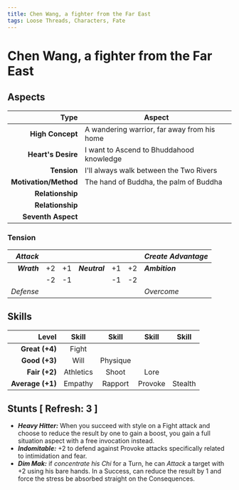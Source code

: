 ```yaml
---
title: Chen Wang, a fighter from the Far East
tags: Loose Threads, Characters, Fate
---
```


# Chen Wang, a fighter from the Far East

## Aspects

|              **Type** | **Aspect**                                                        |
|----------------------:|-------------------------------------------------------------------|
|      **High Concept** | A wandering warrior, far away from his home                       |
|    **Heart's Desire** | I want to Ascend to Bhuddahood knowledge                          |
|           **Tension** | I'll always walk between the Two Rivers                           |
| **Motivation/Method** | The hand of Buddha, the palm of Buddha                            |
|      **Relationship** |                                                                   |
|      **Relationship** |                                                                   |
|    **Seventh Aspect** |                                                                   |

### Tension

|    _Attack_ |    |    |               |    |    | _Create Advantage_ |
|------------:|:--:|:--:|:-------------:|:--:|:--:|:-------------------|
| ***Wrath*** | +2 | +1 | ***Neutral*** | +1 | +2 | ***Ambition***     |
|             | -2 | -1 |               | -1 | -2 |                    |
|   _Defense_ |    |    |               |    |    | _Overcome_         |

## Skills

|        **Level** | **Skill** | **Skill** | **Skill** | **Skill** |
|-----------------:|:---------:|:---------:|:---------:|:---------:|
|   **Great (+4)** | Fight     |           |           |           |
|    **Good (+3)** | Will      | Physique  |           |           |
|    **Fair (+2)** | Athletics | Shoot     | Lore      |           |
| **Average (+1)** | Empathy   | Rapport   | Provoke   | Stealth   |

## Stunts [ Refresh: 3 ]


+ _**Heavy Hitter:**_ When you succeed with style on a Fight attack and choose to reduce the result by one to gain a boost, you gain a full situation aspect with a free invocation instead.
+ _**Indomitable:**_ +2 to defend against Provoke attacks specifically related to intimidation and fear.
+ _**Dim Mak:**_ if _concentrate his Chi_ for a Turn, he can _Attack_ a target with +2 using his bare hands. In a Success, can reduce the result by 1 and force the stress be absorbed straight on the Consequences.
